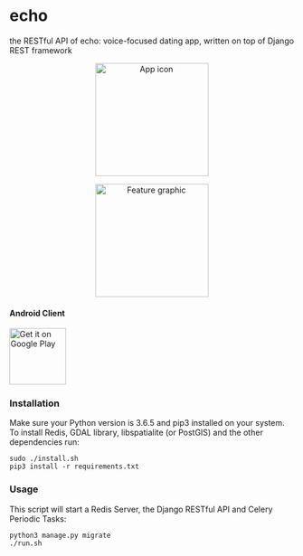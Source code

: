 # echo

the RESTful API of echo: voice-focused dating app, written on top of Django REST framework

<p align="center">
  <img src="https://i.imgur.com/BXRSW6g.png" alt="App icon" height="200px"/>
</p>

<p align="center">
  <img src="https://i.imgur.com/AEDbGtg.jpg" alt="Feature graphic" height="200px"/>
</p>

#### Android Client

<a href="https://play.google.com/store/apps/details?id=computer.dragon.echo&pcampaignid=MKT-Other-global-all-co-prtnr-py-PartBadge-Mar2515-1"><img alt="Get it on Google Play" src="https://play.google.com/intl/en_us/badges/images/generic/en_badge_web_generic.png" height="100px" /></a>

### Installation

Make sure your Python version is 3.6.5 and pip3 installed on your system. To install Redis, GDAL library, libspatialite (or PostGIS) and the other dependencies run:

```Shell
sudo ./install.sh
pip3 install -r requirements.txt
```

### Usage

This script will start a Redis Server, the Django RESTful API and Celery Periodic Tasks:

```Shell
python3 manage.py migrate
./run.sh
```
